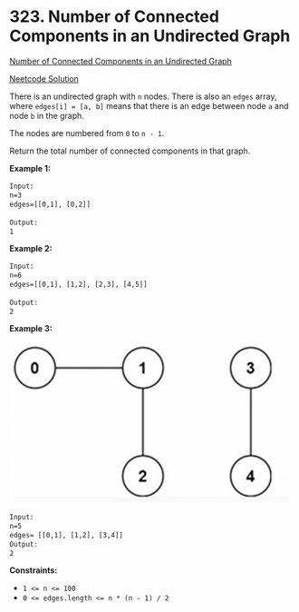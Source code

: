 # 323. Number of Connected Components in an Undirected Graph

[Number of Connected Components in an Undirected Graph](https://neetcode.io/problems/count-connected-components)

[Neetcode Solution](https://www.youtube.com/watch?v=8f1XPm4WOUc&pp=ygU-bmVldGNvZGUgTnVtYmVyIG9mIENvbm5lY3RlZCBDb21wb25lbnRzIEluIEFuIFVuZGlyZWN0ZWQgR3JhcGg%3D)

There is an undirected graph with `n` nodes. There is also an `edges` array,
where `edges[i] = [a, b]` means that there is an edge between node `a` and node
`b` in the graph.

The nodes are numbered from `0` to `n - 1`.

Return the total number of connected components in that graph.

**Example 1:**

```
Input:
n=3
edges=[[0,1], [0,2]]

Output:
1
```

**Example 2:**

```
Input:
n=6
edges=[[0,1], [1,2], [2,3], [4,5]]

Output:
2
```

**Example 3:**

<img src="./num_of_connected_components_in_an_undirected_graph.png" />

```
Input:
n=5
edges= [[0,1], [1,2], [3,4]]
Output:
2
```

**Constraints:**

- `1 <= n <= 100`
- `0 <= edges.length <= n * (n - 1) / 2`
